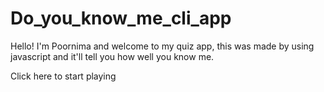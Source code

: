 # Do_you_know_me_cli_app

Hello! I'm Poornima and welcome to my quiz app, this was made by using javascript and it'll tell you how well you know me.

Click here to start playing
